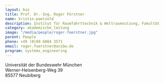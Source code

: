 ```yaml
---
layout: bio
title: Prof. Dr.-Ing. Roger Förstner
name: kristin-paetzold
description: Institut für Raumfahrttechnik & Weltraumnutzung, Fakultät für Luft- & Raumfahrttechnik 
category: akademische_leitung
image: "/media/people/roger-foerstner.jpg"
parent: People
phone: +49 (0)89 6004 3571
email: roger.foerstner@unibw.de
program: systems_engineering
---
```


Universität der Bundeswehr München<br>
Werner-Heisenberg-Weg 39<br>
85577 Neubiberg<br>
